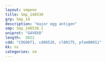 ```yaml
---
layout: smgene
title: Smp_148530
grp: Smp_14
description: "major egg antigen"
smp: Smp_148530.1
uniprot: "G4V8X8"
length:  2022
cdd: "COG0071, cd06526, cl00175, pfam00011"
kk: ns
categories: sm
---
```

